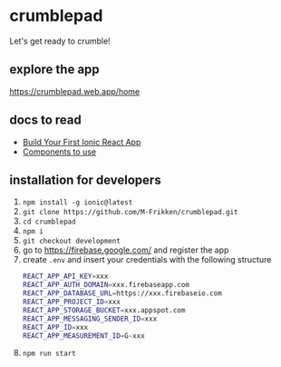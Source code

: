 # crumblepad

Let's get ready to crumble!

## explore the app

<https://crumblepad.web.app/home>

## docs to read

* [Build Your First Ionic React App](https://ionicframework.com/docs/react/your-first-app)
* [Components to use](https://ionicframework.com/docs/components)

## installation for developers

1. `npm install -g ionic@latest`
2. `git clone https://github.com/M-Frikken/crumblepad.git`
3. `cd crumblepad`
4. `npm i`
5. `git checkout development`
6. go to <https://firebase.google.com/> and register the app
7. create `.env` and insert your credentials with the following structure
    ```bash
    REACT_APP_API_KEY=xxx
    REACT_APP_AUTH_DOMAIN=xxx.firebaseapp.com
    REACT_APP_DATABASE_URL=https://xxx.firebaseio.com
    REACT_APP_PROJECT_ID=xxx
    REACT_APP_STORAGE_BUCKET=xxx.appspot.com
    REACT_APP_MESSAGING_SENDER_ID=xxx
    REACT_APP_ID=xxx
    REACT_APP_MEASUREMENT_ID=G-xxx
    ```
8. `npm run start`
